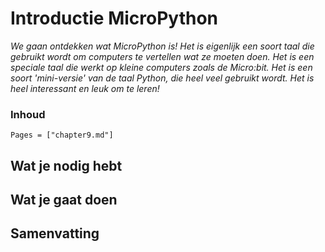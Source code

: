 # Introductie MicroPython

*We gaan ontdekken wat MicroPython is! Het is eigenlijk een soort taal die gebruikt wordt om computers te vertellen wat ze moeten doen. Het is een speciale taal die werkt op kleine computers zoals de Micro:bit. Het is een soort 'mini-versie' van de taal Python, die heel veel gebruikt wordt. Het is heel interessant en leuk om te leren!*

### Inhoud

```@contents
Pages = ["chapter9.md"]
```

## Wat je nodig hebt

## Wat je gaat doen

## Samenvatting
